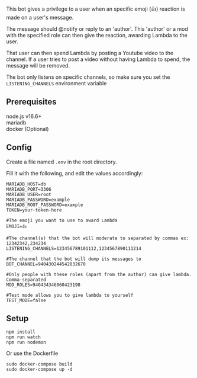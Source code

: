 This bot gives a privilege to a user when an specific emoji (👍) reaction is made on a user's message.

The message should @notify or reply to an 'author'. This 'author' or a mod with the specified role can then give the reaction, awarding Lambda to the user.

That user can then spend Lambda by posting a Youtube video to the channel. If a user tries to post a video without having Lambda to spend, the message will be removed.

The bot only listens on specific channels, so make sure you set the `LISTENING_CHANNELS` environment variable

## Prerequisites

node.js v16.6+  
mariadb  
docker (Optional)

## Config

Create a file named `.env` in the root directory.

Fill it with the following, and edit the values accordingly:

```
MARIADB_HOST=db
MARIADB_PORT=3306
MARIADB_USER=root
MARIADB_PASSWORD=example
MARIADB_ROOT_PASSWORD=example
TOKEN=your-token-here

#The emoji you want to use to award Lambda
EMOJI=👍

#The channel(s) that the bot will moderate to separated by commas ex: 12342342,234234
LISTENING_CHANNELS=123456789101112,1234567890111214

#The channel that the bot will dump its messages to
BOT_CHANNEL=940430244542832670

#Only people with these roles (apart from the author) can give lambda. Comma-separated
MOD_ROLES=940434346060423198

#Test mode allows you to give lambda to yourself
TEST_MODE=false
```

## Setup

```
npm install
npm run watch
npm run nodemon
```

Or use the Dockerfile

```
sudo docker-compose build
sudo docker-compose up -d
```

